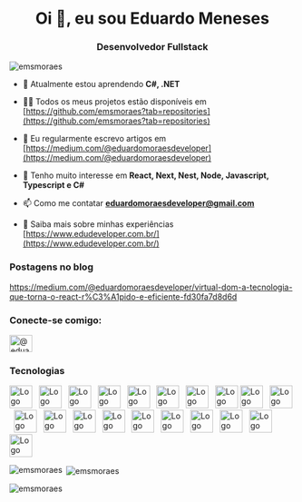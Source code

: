 <h1 align="center">Oi 👋, eu sou Eduardo Meneses</h1>
<h3 align="center">Desenvolvedor Fullstack</h3>

<p align="left"> <img src="https://komarev.com/ghpvc/?username=emsmoraes&label=Visualizações%20do%20perfil&color=0e75b6&style=flat" alt="emsmoraes" /> </p>

- 🌱 Atualmente estou aprendendo **C#, .NET**

- 👨‍💻 Todos os meus projetos estão disponíveis em [https://github.com/emsmoraes?tab=repositories](https://github.com/emsmoraes?tab=repositories)

- 📝 Eu regularmente escrevo artigos em [https://medium.com/@eduardomoraesdeveloper](https://medium.com/@eduardomoraesdeveloper)

- 💬 Tenho muito interesse em **React, Next, Nest, Node, Javascript, Typescript e C#**

- 📫 Como me contatar **eduardomoraesdeveloper@gmail.com**

- 📄 Saiba mais sobre minhas experiências [https://www.edudeveloper.com.br/](https://www.edudeveloper.com.br/)

### Postagens no blog
<!-- BLOG-POST-LIST:START -->
https://medium.com/@eduardomoraesdeveloper/virtual-dom-a-tecnologia-que-torna-o-react-r%C3%A1pido-e-eficiente-fd30fa7d8d6d
<!-- BLOG-POST-LIST:END -->

<h3 align="left">Conecte-se comigo:</h3>
<p align="left">
<a href="https://medium.com/@eduardomoraesdeveloper" target="blank"><img align="center" src="https://raw.githubusercontent.com/rahuldkjain/github-profile-readme-generator/master/src/images/icons/Social/medium.svg" alt="@eduardomoraesdeveloper" height="30" width="40" /></a>
</p>

### Tecnologias

<div text-align="justify">  
<img src="https://skillicons.dev/icons?i=js" height="40" alt="Logo do JavaScript" />
<img width="4" />
<img src="https://skillicons.dev/icons?i=ts" height="40" alt="Logo do TypeScript" />
<img width="4" />
<img src="https://skillicons.dev/icons?i=csharp](https://cdn.jsdelivr.net/gh/devicons/devicon@latest/icons/csharp/csharp-original.svg" height="40" alt="Logo do C#" />
<img width="4" />
<img src="https://skillicons.dev/icons?i=react" height="40" alt="Logo do ReactJS" />
<img width="4" />
<img src="https://skillicons.dev/icons?i=nextjs" height="40" alt="Logo do NextJS" />
<img width="4" />
<img src="https://skillicons.dev/icons?i=styledcomponents" height="40" alt="Logo do Styled-Components" />
<img width="4" />
<img src="https://skillicons.dev/icons?i=tailwindcss" height="40" alt="Logo do Tailwind CSS" />
<img width="4" />
<img src="https://skillicons.dev/icons?i=vite" height="40" alt="Logo do Vite" />

<img src="https://skillicons.dev/icons?i=nodejs" height="40" alt="Logo do NodeJS" />
<img width="4" />
<img src="https://skillicons.dev/icons?i=prisma" height="40" alt="Logo do Prisma ORM" />
<img width="4" />
<img src="https://skillicons.dev/icons?i=postgres" height="40" alt="Logo do PostgreSQL" />
<img width="4" />
<img src="https://skillicons.dev/icons?i=mysql" height="40" alt="Logo do MySQL" />
<img width="4" />
<img src="https://skillicons.dev/icons?i=express" height="40" alt="Logo do Express" />
<img width="4" />
<img src="https://skillicons.dev/icons?i=nestjs" height="40" alt="Logo do NestJS" />
<img width="4" />
<img src="https://skillicons.dev/icons?i=docker" height="40" alt="Logo do Docker" />
<img width="4" />
<img src="https://skillicons.dev/icons?i=aws" height="40" alt="Logo do AWS" />
<img width="4" />
<img src="https://skillicons.dev/icons?i=azure" height="40" alt="Logo do Microsoft Azure" />
<img width="4" />
<img src="https://skillicons.dev/icons?i=git" height="40" alt="Logo do Git" />
<img width="4" />
<img src="https://skillicons.dev/icons?i=github" height="40" alt="Logo do GitHub" />
<img width="4" />
<img src="https://skillicons.dev/icons?i=yarn" height="40" alt="Logo do Yarn" />
</div>

<p/>

<p><img align="left" src="https://github-readme-stats.vercel.app/api/top-langs?username=emsmoraes&show_icons=true&locale=pt-br&layout=compact" alt="emsmoraes" /></p>

<p>&nbsp;<img align="center" src="https://github-readme-stats.vercel.app/api?username=emsmoraes&show_icons=true&locale=pt-br" alt="emsmoraes" /></p>

<p><img align="center" src="https://github-readme-streak-stats.herokuapp.com/?user=emsmoraes&" alt="emsmoraes" /></p>

